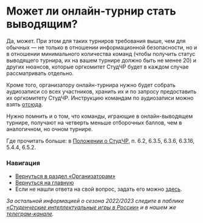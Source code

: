 # Может ли онлайн-турнир стать выводящим?

Да, может. При этом для таких турниров требования выше, чем для обычных — не только в отношении информационной безопасности, но и в отношении минимального количества команд (чтобы получить статус выводящего турнира, их на вашем турнире должно быть не менее 20) и других нюансов, которые оргкомитет СтудЧР будет в каждом случае рассматривать отдельно.

Кроме того, организатору онлайн-турнира нужно будет собрать аудиозаписи со всех участников, хранить их и по запросу предоставить их оргкомитету СтудЧР. Инструкцию командам по аудиозаписи можно взять [отсюда](https://docs.google.com/document/d/e/2PACX-1vQR0CyG6D1gyffJf5YTO9H-aqz3YrhN4T0G2-5h6GHRA0VLhywIb0HexW-RZmBJYZqNqOG-AWOf9hcF/pub).

Нужно помнить и о том, что команды, играющие в онлайн-выводящем турнире, получают на четверть меньше отборочных баллов, чем в аналогичном, но очном турнире.

Где прочитать больше: в [Положении о СтудЧР](https://drive.google.com/file/d/1tGAe31MBBnZAgFj0f4y2js_J_n0DKunC/view), п. 6.2, 6.3.5, 6.3.6, 6.3.16, 5.4.4, 6.5.2.

### Навигация

- [Вернуться в раздел «Организаторам»]()
- [Вернуться на главную](https://vk.com/@chgk_student-studchr-faq)
- Если не нашли ответа на свой вопрос, задать его можно [здесь](https://vk.com/topic-99683830_42237587).

*За остальной информацией о сезона 2022/2023 следите в паблике [«Студенческие интеллектуальные игры в России»](https://vk.com/chgk_student) и в нашем же [телеграм-канале](https://t.me/chgk_student_ru).*
